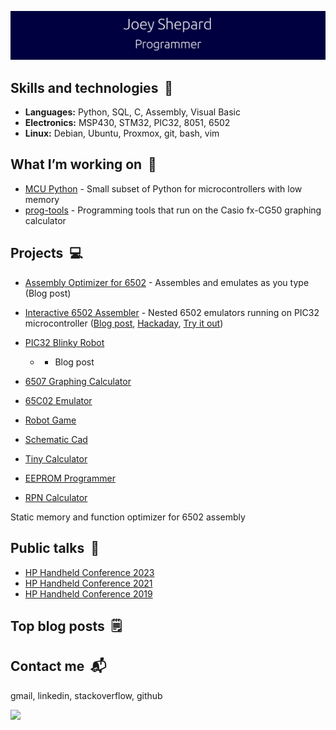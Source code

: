 ![Joey Shepard](/header.svg)

## Skills and technologies &nbsp;🔧
- **Languages:**   Python, SQL, C, Assembly, Visual Basic
- **Electronics:** MSP430, STM32, PIC32, 8051, 6502
- **Linux:** Debian, Ubuntu, Proxmox, git, bash, vim

## What I’m working on &nbsp;👷
- [MCU Python](https://github.com/JoeyShepard/mcu-py) - Small subset of Python for microcontrollers with low memory  
- [prog-tools](https://github.com/JoeyShepard/prog-tools) - Programming tools that run on the Casio fx-CG50 graphing calculator

## Projects &nbsp;💻

<!-- Language badges - didn't find clean ways to show them on project list 
  <img align=center src="https://img.shields.io/badge/Python-blue"> 
  <img align=center src="https://img.shields.io/badge/Assembly-purple">
  [<img align=center src="https://img.shields.io/badge/Featured_on_Hackaday-black">](https://hackaday.com/2022/12/24/blinky-project-is-6502s-all-the-way-down/)
-->

- [Assembly Optimizer for 6502](https://github.com/JoeyShepard/optimizer-mini-6502) - Assembles and emulates as you type (Blog post)

- [Interactive 6502 Assembler](https://github.com/JoeyShepard/interactive-6502-assembler) - Nested 6502 emulators running on PIC32 microcontroller ([Blog post](https://joldosh.blogspot.com/2022/07/6502-interactive-assembler.html), [Hackaday](https://hackaday.com/2022/12/24/blinky-project-is-6502s-all-the-way-down/), [Try it out](http://calc6502.com/ia6502/main.html))  
   
- [PIC32 Blinky Robot](https://github.com/JoeyShepard/pic32-blinky-robot)  
  -  - Blog post
- [6507 Graphing Calculator](https://github.com/JoeyShepard/calc6507)  
- [65C02 Emulator](https://github.com/JoeyShepard/65C02-emulator)  
- [Robot Game](https://github.com/JoeyShepard/robot-game)  
- [Schematic Cad](https://github.com/JoeyShepard/schematic-cad)  
- [Tiny Calculator](https://github.com/JoeyShepard/tiny-calc)  
- [EEPROM Programmer](https://github.com/JoeyShepard/eeprom-programmer)  
- [RPN Calculator](https://github.com/JoeyShepard/rpn-calculator)



Static memory and function optimizer for 6502 assembly


## Public talks &nbsp;💬
- [HP Handheld Conference 2023](https://www.youtube.com/watch?v=BYiYUGSROLs)
- [HP Handheld Conference 2021](https://www.youtube.com/watch?v=fNx0s4iwssQ)
- [HP Handheld Conference 2019](https://www.youtube.com/watch?v=dJoKl0LK5jM)
  
## Top blog posts &nbsp;🗒️
## Contact me &nbsp;📬
gmail, linkedin, stackoverflow, github

<div align="left">
  <img src="https://github-readme-stats.vercel.app/api/top-langs/?username=JoeyShepard&layout=compact&langs_count=6" />
</div>
